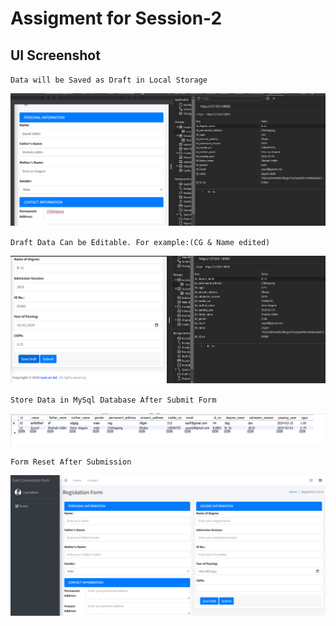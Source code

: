 
# Assigment for Session-2

## UI Screenshot

`Data will be Saved as Draft in Local Storage`

![1](https://github.com/Zayed-Rahat/Internship_business_automation/blob/main/cuet_convocation_form/UI_SS/Data_save_as_draft.png)


`Draft Data Can be Editable. For example:(CG & Name edited)`

![2](https://github.com/Zayed-Rahat/Internship_business_automation/blob/main/cuet_convocation_form/UI_SS/Editable_draft_data.png)

`Store Data in MySql Database After Submit Form`

![3](https://github.com/Zayed-Rahat/Internship_business_automation/blob/main/cuet_convocation_form/UI_SS/store_data_after_submit.png)

`Form Reset After Submission`

![4](https://github.com/Zayed-Rahat/Internship_business_automation/blob/main/cuet_convocation_form/UI_SS/after_submit_formReset.png)



